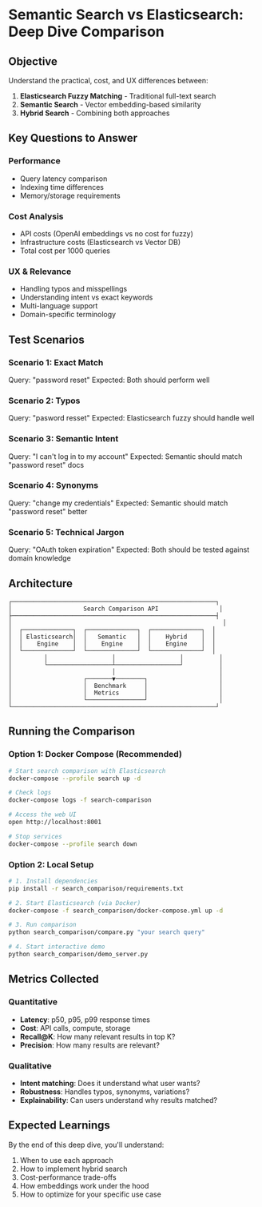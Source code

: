# Semantic Search vs Elasticsearch: Deep Dive Comparison

## Objective
Understand the practical, cost, and UX differences between:
1. **Elasticsearch Fuzzy Matching** - Traditional full-text search
2. **Semantic Search** - Vector embedding-based similarity
3. **Hybrid Search** - Combining both approaches

## Key Questions to Answer

### Performance
- Query latency comparison
- Indexing time differences
- Memory/storage requirements

### Cost Analysis
- API costs (OpenAI embeddings vs no cost for fuzzy)
- Infrastructure costs (Elasticsearch vs Vector DB)
- Total cost per 1000 queries

### UX & Relevance
- Handling typos and misspellings
- Understanding intent vs exact keywords
- Multi-language support
- Domain-specific terminology

## Test Scenarios

### Scenario 1: Exact Match
Query: "password reset"
Expected: Both should perform well

### Scenario 2: Typos
Query: "pasword resset"
Expected: Elasticsearch fuzzy should handle well

### Scenario 3: Semantic Intent
Query: "I can't log in to my account"
Expected: Semantic should match "password reset" docs

### Scenario 4: Synonyms
Query: "change my credentials"
Expected: Semantic should match "password reset" better

### Scenario 5: Technical Jargon
Query: "OAuth token expiration"
Expected: Both should be tested against domain knowledge

## Architecture

```
┌─────────────────────────────────────────────────────────┐
│                    Search Comparison API                 │
├─────────────────────────────────────────────────────────┤
│                                                           │
│  ┌──────────────┐  ┌──────────────┐  ┌──────────────┐  │
│  │ Elasticsearch│  │   Semantic   │  │    Hybrid    │  │
│  │    Engine    │  │    Engine    │  │    Engine    │  │
│  └──────────────┘  └──────────────┘  └──────────────┘  │
│         │                  │                  │          │
│         └──────────────────┴──────────────────┘          │
│                            │                             │
│                    ┌───────▼────────┐                    │
│                    │  Benchmark     │                    │
│                    │  Metrics       │                    │
│                    └────────────────┘                    │
└─────────────────────────────────────────────────────────┘
```

## Running the Comparison

### Option 1: Docker Compose (Recommended)
```bash
# Start search comparison with Elasticsearch
docker-compose --profile search up -d

# Check logs
docker-compose logs -f search-comparison

# Access the web UI
open http://localhost:8001

# Stop services
docker-compose --profile search down
```

### Option 2: Local Setup
```bash
# 1. Install dependencies
pip install -r search_comparison/requirements.txt

# 2. Start Elasticsearch (via Docker)
docker-compose -f search_comparison/docker-compose.yml up -d

# 3. Run comparison
python search_comparison/compare.py "your search query"

# 4. Start interactive demo
python search_comparison/demo_server.py
```

## Metrics Collected

### Quantitative
- **Latency**: p50, p95, p99 response times
- **Cost**: API calls, compute, storage
- **Recall@K**: How many relevant results in top K?
- **Precision**: How many results are relevant?

### Qualitative
- **Intent matching**: Does it understand what user wants?
- **Robustness**: Handles typos, synonyms, variations?
- **Explainability**: Can users understand why results matched?

## Expected Learnings

By the end of this deep dive, you'll understand:
1. When to use each approach
2. How to implement hybrid search
3. Cost-performance trade-offs
4. How embeddings work under the hood
5. How to optimize for your specific use case
